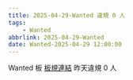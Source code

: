 ```yaml
---
title: 2025-04-29-Wanted 違規 0 人
tags:
    - Wanted
abbrlink: 2025-04-29-Wanted
date: Wanted-2025-04-29 12:00:00
---
```

Wanted 板 [板規連結](https://www.ptt.cc/bbs/Wanted/M.1608829773.A.D3B.html)
昨天違規 0 人
